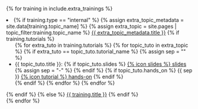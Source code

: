 {% for training in include.extra_trainings %}
    <li>
    {% if training.type == "internal" %}
        {% assign extra_topic_metadata = site.data[training.topic_name] %}
        {% assign extra_topic = site.pages | topic_filter:training.topic_name %}
        <a href="{{ site.baseurl }}/topics/{{ training.topic_name }}">{{ extra_topic_metadata.title }}</a>
        {% if training.tutorials %}
            <ul>
                {% for extra_tuto in training.tutorials %}
                    {% for topic_tuto in extra_topic %}
                        {% if extra_tuto == topic_tuto.tutorial_name %}
                            {% assign sep = "" %}
                            <li> {{ topic_tuto.title }}:
                            {% if topic_tuto.slides %}
                                <a href="{{ site.baseurl }}/topics/{{ training.topic_name }}/tutorials/{{ topic_tuto.tutorial_name }}/slides.html">{% icon slides %} slides</a>
                                {% assign sep = "-" %}
                            {% endif %}
                            {% if topic_tuto.hands_on %}
                                {{ sep }} <a href="{{ site.baseurl }}/topics/{{ training.topic_name }}/tutorials/{{ topic_tuto.tutorial_name }}/tutorial.html">{% icon tutorial %} hands-on</a>
                            {% endif %}
                            </li>
                        {% endif %}
                    {% endfor %}
                {% endfor %}
            </ul>
        {% endif %}
    {% else %}
        <a href="{{ training.link }}">{{ training.title }}</a>
    {% endif %}
    </li>
{% endfor %}